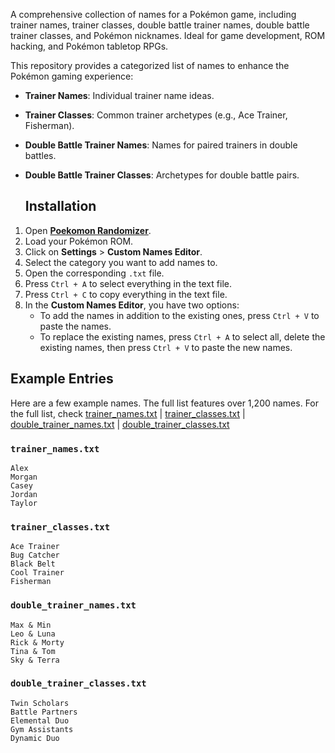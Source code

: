 A comprehensive collection of names for a Pokémon game, including trainer names, trainer classes, double battle trainer names, double battle trainer classes, and Pokémon nicknames. Ideal for game development, ROM hacking, and Pokémon tabletop RPGs.

This repository provides a categorized list of names to enhance the Pokémon gaming experience:

- **Trainer Names**: Individual trainer name ideas.
- **Trainer Classes**: Common trainer archetypes (e.g., Ace Trainer, Fisherman).
- **Double Battle Trainer Names**: Names for paired trainers in double battles.
- **Double Battle Trainer Classes**: Archetypes for double battle pairs.

  ## Installation
1. Open **[Poekomon Randomizer](https://github.com/UTDZac/universal-pokemon-randomizer-zx)**.
2. Load your Pokémon ROM.
3. Click on **Settings** > **Custom Names Editor**.
4. Select the category you want to add names to.
5. Open the corresponding `.txt` file.
6. Press `Ctrl + A` to select everything in the text file.
7. Press `Ctrl + C` to copy everything in the text file.
8. In the **Custom Names Editor**, you have two options:
   - To add the names in addition to the existing ones, press `Ctrl + V` to paste the names.
   - To replace the existing names, press `Ctrl + A` to select all, delete the existing names, then press `Ctrl + V` to paste the new names.


## Example Entries

Here are a few example names. The full list features over 1,200 names. For the full list, check [trainer_names.txt](https://github.com/EmeraldVoid/Pokemon-Name-Repository/blob/main/trainer_names.txt) | [trainer_classes.txt](https://github.com/EmeraldVoid/Pokemon-Name-Repository/blob/main/trainer_classes.txt) | [double_trainer_names.txt](https://github.com/EmeraldVoid/Pokemon-Name-Repository/blob/main/double_trainer_names.txt) | [double_trainer_classes.txt](https://github.com/EmeraldVoid/Pokemon-Name-Repository/blob/main/double_trainer_classes.txt)

### `trainer_names.txt`
```
Alex
Morgan
Casey
Jordan
Taylor
```

### `trainer_classes.txt`
```
Ace Trainer
Bug Catcher
Black Belt
Cool Trainer
Fisherman
```

### `double_trainer_names.txt`
```
Max & Min
Leo & Luna
Rick & Morty
Tina & Tom
Sky & Terra
```

### `double_trainer_classes.txt`
```
Twin Scholars
Battle Partners
Elemental Duo
Gym Assistants
Dynamic Duo
```
